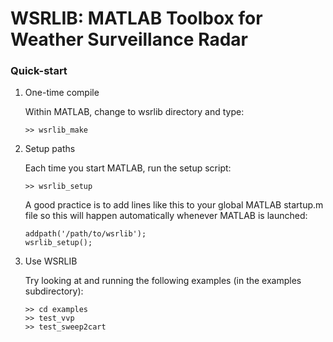# WSRLIB: MATLAB Toolbox for Weather Surveillance Radar

### Quick-start ###

1. One-time compile

    Within MATLAB, change to wsrlib directory and type:

    ~~~~ {.txt}
    >> wsrlib_make
    ~~~~

2. Setup paths

    Each time you start MATLAB, run the setup script:

    ~~~~ {.txt}
    >> wsrlib_setup
    ~~~~

    A good practice is to add lines like this to your global MATLAB
    startup.m file so this will happen automatically whenever MATLAB
    is launched:

    ~~~~ {.matlab}
    addpath('/path/to/wsrlib');
    wsrlib_setup();
    ~~~~

3. Use WSRLIB

    Try looking at and running the following examples (in the examples 
    subdirectory):

    ~~~~ {.matlab}
    >> cd examples
    >> test_vvp
    >> test_sweep2cart
    ~~~~

